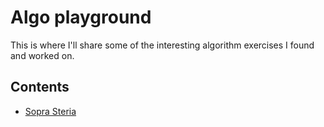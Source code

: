 # Algo playground

This is where I'll share some of the interesting algorithm exercises I found and worked on.

## Contents
- [Sopra Steria](https://github.com/florrain/algo-playground/tree/master/sopra)
